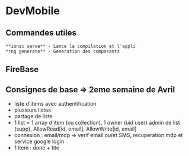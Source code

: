 # DevMobile

Commandes utiles
----------------
	**ionic serve** - Lance la compilation et l'appli
	**ng generate** - Generation des composants

FireBase
--------

Consignes de base => 2eme semaine de Avril
-----------------

- liste d'items avec authentification
- plusieurs listes
- partage de liste
- 1 list = 1 array d'item (ou collection), 1 owner (uid user) admin de list (supp), AllowRead[id, email], AllowWrite[id, email]
- connexion : email/mdp => verif email ou/et SMS, recuperation mdp et service google login
- 1 item : done + tite
